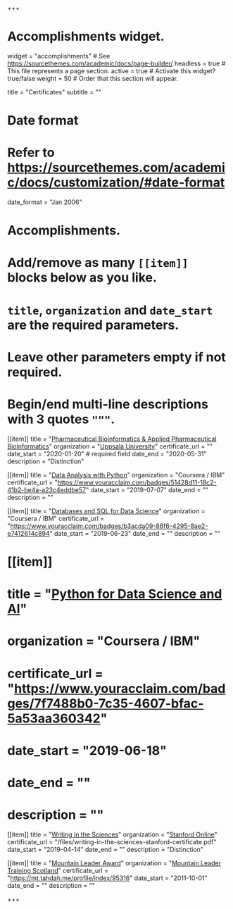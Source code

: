 +++
# Accomplishments widget.
widget = "accomplishments"  # See https://sourcethemes.com/academic/docs/page-builder/
headless = true  # This file represents a page section.
active = true  # Activate this widget? true/false
weight = 50  # Order that this section will appear.

title = "Certificates"
subtitle = ""

# Date format
#   Refer to https://sourcethemes.com/academic/docs/customization/#date-format
date_format = "Jan 2006"

# Accomplishments.
#   Add/remove as many `[[item]]` blocks below as you like.
#   `title`, `organization` and `date_start` are the required parameters.
#   Leave other parameters empty if not required.
#   Begin/end multi-line descriptions with 3 quotes `"""`.

[[item]]
title = "[Pharmaceutical Bioinformatics & Applied Pharmaceutical Bioinformatics](http://www.pharmbio.org/)"
organization = "[Uppsala University](https://www.farmbio.uu.se/research/pharmaceutical-bioinformatics/)"
certificate_url = ""
date_start = "2020-01-20"     # required field
date_end   = "2020-05-31"
description = "Distinction"

[[item]]
 title = "[Data Analysis with Python](https://www.coursera.org/learn/data-analysis-with-python)"
 organization = "Coursera / IBM"
 certificate_url = "https://www.youracclaim.com/badges/51428d11-18c2-41b2-be4a-a23c4eddbe57"
 date_start = "2019-07-07"
 date_end = ""
 description = ""

[[item]]
 title = "[Databases and SQL for Data Science](https://www.coursera.org/learn/sql-data-science)"
 organization = "Coursera / IBM"
 certificate_url = "https://www.youracclaim.com/badges/b3acda09-86f6-4295-8ae2-e7412614c894"
 date_start = "2019-06-23"
 date_end = ""
 description = ""

# [[item]]
#  title = "[Python for Data Science and AI](https://www.coursera.org/learn/python-for-applied-data-science-ai)"
#  organization = "Coursera / IBM"
#  certificate_url = "https://www.youracclaim.com/badges/7f7488b0-7c35-4607-bfac-5a53aa360342"
#  date_start = "2019-06-18"
#  date_end = ""
#  description = ""

 [[item]]
 title = "[Writing in the Sciences](https://online.stanford.edu/courses/som-y0010-writing-sciences)"
 organization = "[Stanford Online](https://online.stanford.edu/)"
 certificate_url = "/files/writing-in-the-sciences-stanford-certificate.pdf"
 date_start = "2019-04-14"
 date_end = ""
 description = "Distinction"

[[item]]
  title = "[Mountain Leader Award](https://www.mountain-training.org/qualifications/walking/mountain-leader)"
  organization = "[Mountain Leader Training Scotland](https://www.mountain-training.org/about/structure-and-governance/mountain-training-scotland)"
  certificate_url = "https://mt.tahdah.me/profile/index/95316"
  date_start = "2011-10-01"
  date_end = ""
  description = ""

+++

